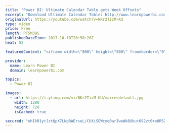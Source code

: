 ```yaml
---
title: "Power BI: Ultimate Calendar Table gets Week Offsets"
excerpt: "Download Ultimate Calendar Table: http://www.learnpowerbi.com/bonus-download We make another tweak to the \"Ultimate Power BI Calendar\", by adding Week Offsets based on the request by Keith Tran. ✅ Subscribe to always get my latest videos: https://goo.gl/P79Hcr  See information below on the complete \"Ultimate"
originalUrl: https://youtube.com/watch?v=NKr2TizM-KU
type: video
price: Free
length: PT5M39S
publishedDateTime: 2017-10-18T20:50:26Z
heat: 52

featuredContent: "<iframe width=\"800\" height=\"500\" frameborder=\"0\" src=\"https://www.youtube.com/embed/NKr2TizM-KU\" allow=\"accelerometer; autoplay; encrypted-media; gyroscope; picture-in-picture\" allowfullscreen></iframe>"

provider:
  name: Learn Power BI
  domain: learnpowerbi.com

topics:
  - Power BI

images:
  - url: https://i.ytimg.com/vi/NKr2TizM-KU/maxresdefault.jpg
    width: 1280
    height: 720
    isCached: true

secured: "ehIkR1ytJztQpX7LNgRWErseL/CUXiSEWcyq0arIwoWk8Xbu+O92zt0+e0R5ZR/PzagrQgjOWTmfvA4xIt4f4UfAZTBbRY7lND07/2rTk83XL6jm3VnM5jGB5O150KUVbXKQcUAD+/pE79pNeHhMkzKsQBKY96skMtrNiQAsrioEwP5yfoKMJOXUaQ80zLrnE82s4bBWNDrYFFEAxP2GsokqC5uHZU4TSOSCgwXxr4uwyc6QIoyMeLTbQWOPQYH5KhpI0WzHmd+JveZxtEu24+kYnrHYi5C/XGcY9iSCoW29mad4G5kY0w+0esJH6uU4600g3JljZR8fuklQ6MGRE8V5BLZ/8sDuNEygpYTD2pmpfxqgxzKbI+lDgqXf024ccwVV0dieC2tkPJ3lxxmFMHKr+7eE8WA1rzBfpmV28RQ=;TsX1MrK5Vvfbr+Z5PAFCTQ=="
---
```


